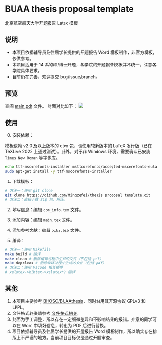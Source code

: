 # BUAA thesis proposal template

北京航空航天大学开题报告 Latex 模板

## 说明

- 本项目依据辅导员及往届学长提供的开题报告 Word 模板制作，非官方模板，仅供参考。
- 本项目适用于 14 系的硕/博士开题，各学院的开题报告模板并不统一，注意各学院具体要求。
- 目前仍在完善，欢迎提交 bug/issue/branch。

## 预览

查阅 [main.pdf](./main.pdf) 文件。
封面对比如下：
![](https://cdn.jsdelivr.net/gh/Mingzefei/myimage@main/imgSnipaste_2023-11-04_16-18-18.png)


## 使用

0. 安装依赖：

模板依赖 v2.0 及以上版本的 ctex 包，请使用较新版本的 LaTeX 发行版（已在 TeXLive 2023 上通过测试）。此外，对于非 Windows 环境，需要确认已安装 `Times New Roman` 等字体库。

```bash
echo ttf-mscorefonts-installer msttcorefonts/accepted-mscorefonts-eula select true | sudo debconf-set-selections
sudo apt-get install -y ttf-mscorefonts-installer
```

1. 下载模板：

```bash
# 方法一：使用 git clone
git clone https://github.com/Mingzefei/thesis_proposal_template.git
# 方法二：直接下载 zip 包，解压。
```

2. 填写信息：编辑 `com_info.tex` 文件。

3. 添加内容：编辑 `main.tex` 文件。

4. 添加参考文献：编辑 `bibs.bib` 文件。

5. 编译：

```bash
# 方法一：使用 Makefile
make build # 编译
make clean # 删除编译过程中生成的文件（不包括 pdf）
make depclean # 删除编译过程中生成的文件（包括 pdf）
# 方法二：使用 Vscode 相关插件
# xelatex->bibtex->xelatex*2 编译
```

## 其他

1. 本项目主要参考 [BHOSC/BUAAthesis](https://github.com/BHOSC/BUAAthesis)，同时沿用其开源协议 GPLv3 和 LPPL。
2. 文件格式转换请参考 [文件格式相关](https://github.com/BHOSC/BUAAthesis#%E6%96%87%E4%BB%B6%E6%A0%BC%E5%BC%8F%E7%9B%B8%E5%85%B3).
3. 封面为手工调整，所以存在一定细微差异和不影响结果的报错。介意的同学可以在 Word 中填好信息，转化为 PDF 后进行替换。
4. 项目依据辅导员及往届学长提供的开题报告 Word 模板制作，所以确实存在排版上不严谨的地方。当前项目目标仅是通过开题审查。
